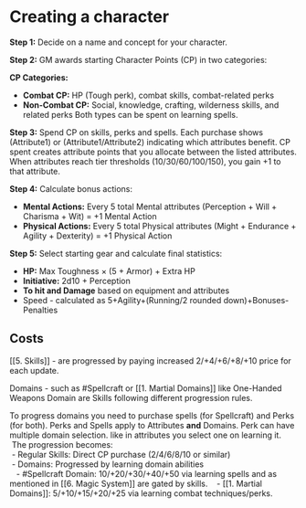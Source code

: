 # Creating a character
**Step 1:** Decide on a name and concept for your character.

**Step 2:** GM awards starting Character Points (CP) in two categories:

**CP Categories:**
- **Combat CP:** HP (Tough perk), combat skills, combat-related perks
- **Non-Combat CP:** Social, knowledge, crafting, wilderness skills, and related perks
Both types can be spent on learning spells.

**Step 3:** Spend CP on skills, perks and spells. Each purchase shows (Attribute1) or (Attribute1/Attribute2) indicating which attributes benefit. CP spent creates attribute points that you allocate between the listed attributes. When attributes reach tier thresholds (10/30/60/100/150), you gain +1 to that attribute.

**Step 4:** Calculate bonus actions:
- **Mental Actions:** Every 5 total Mental attributes (Perception + Will + Charisma + Wit) = +1 Mental Action
- **Physical Actions:** Every 5 total Physical attributes (Might + Endurance + Agility + Dexterity) = +1 Physical Action

**Step 5:** Select starting gear and calculate final statistics:
- **HP:** Max Toughness × (5 + Armor) + Extra HP
- **Initiative:** 2d10 + Perception
- **To hit and Damage** based on equipment and attributes 
- Speed -  calculated as 5+Agility+(Running/2 rounded down)+Bonuses-Penalties 
## Costs
[[5. Skills]]  - are progressed by paying increased 2/+4/+6/+8/+10 price for each update.

Domains -  such as #Spellcraft or [[1. Martial Domains]] like One-Handed Weapons Domain are Skills following different progression rules.

To progress domains you need to purchase spells (for Spellcraft) and Perks (for both).
Perks and Spells apply to Attributes **and** Domains.
Perk can have multiple domain selection. like in attributes you select one on learning it.
 The progression becomes:  
 - Regular Skills: Direct CP purchase (2/4/6/8/10 or similar)  
 - Domains: Progressed by learning domain abilities  
   - #Spellcraft Domain: 10/+20/+30/+40/+50 via learning spells and as mentioned in [[6. Magic System]] are gated by skills. 
   - [[1. Martial Domains]]: 5/+10/+15/+20/+25 via learning combat techniques/perks.

